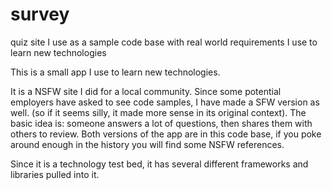 # survey
quiz site I use as a sample code base with real world requirements I use to learn new technologies

This is a small app I use to learn new technologies. 

It is a NSFW site I did for a local community. 
Since some potential employers have asked to see code samples, I have made a SFW version as well. 
(so if it seems silly, it made more sense in its original context). 
The basic idea is: someone answers a lot of questions, then shares them with others to review.
Both versions of the app are in this code base, if you poke around enough in the history you will find some NSFW references. 

Since it is a technology test bed, it has several different frameworks and libraries pulled into it. 
